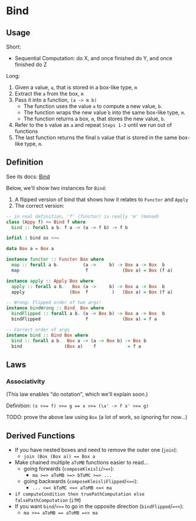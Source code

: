 # Bind

## Usage

Short:
- Sequential Computation: do X, and once finished do Y, and once finished do Z

Long:
1. Given a value, `a`, that is stored in a box-like type, `m`
2. Extract the `a` from the box, `m`
3. Pass it into a function, `(a -> m b)`
    - The function uses the value `a` to compute a new value, `b`.
    - The function wraps the new value `b` into the same box-like type, `m`.
    - The function returns a box, `m`, that stores the new value, `b`.
4. Refer to the `b` value as `a` and repeat `Steps 1-3` until we run out of functions
5. The last function returns the final `b` value that is stored in the same box-like type, `m`.

## Definition

See its docs: [Bind](https://pursuit.purescript.org/packages/purescript-prelude/4.1.0/docs/Control.Bind)

Below, we'll show two instances for `Bind`:
1. A flipped version of bind that shows how it relates to `Functor` and `Apply`
2. The correct version:

```purescript
-- in real definition, 'f' (functor) is really 'm' (monad)
class (Appy f) <= Bind f where
  bind :: forall a b. f a -> (a -> f b) -> f b

infixl 1 bind as >>=

data Box a = Box a

instance functor :: Functor Box where
  map :: forall a b.         (a ->     b) -> Box a -> Box  b
  map                         f             (Box a) = Box (f a)

instance apply :: Apply Box where
  apply :: forall a b.   Box (a ->     b) -> Box a -> Box  b
  apply                 (Box  f         )   (Box a) = Box (f a)

-- Wrong: Flipped order of two args!
instance bindWrong :: Bind_ Box where
  bindFlipped :: forall a b. (a -> Box b) -> Box a -> Box  b
  bindFlipped                 f             (Box a) = f a

-- Correct order of args
instance bind :: Bind Box where
  bind :: forall a b.  Box a -> (a -> Box b) -> Box b
  bind                (Box a)    f            = f a
```

## Laws

### Associativity

(This law enables "do notation", which we'll explain soon.)

Definition: `(x >>= f) >>= g == x >>= (\x' -> f x' >>= g)`

TODO: prove the above law using `Box` (a lot of work, so ignoring for now...)

## Derived Functions

- If you have nested boxes and need to remove the outer one (`join`):
    - `join (Box (Box a)) == Box a`
- Make chained multiple `aToMB` functions easier to read...
    - going forwards (`composeKleisli`/`>=>`):
        - `ma >=> aToMB >=> bToMC >=> ...`
    - going backwards (`composeKleisliFlipped`/`<=<`):
        - `... <=< bToMC <=< aToMB <=< ma`
- `if computeCondition then truePathComputation else falsePathComputation` (`ifM`)
- If you want `bind`/`>>=` to go in the opposite direction (`bindFlipped`/`=<<`):
    - `ma >>= aToMB == aToMB =<< ma`
